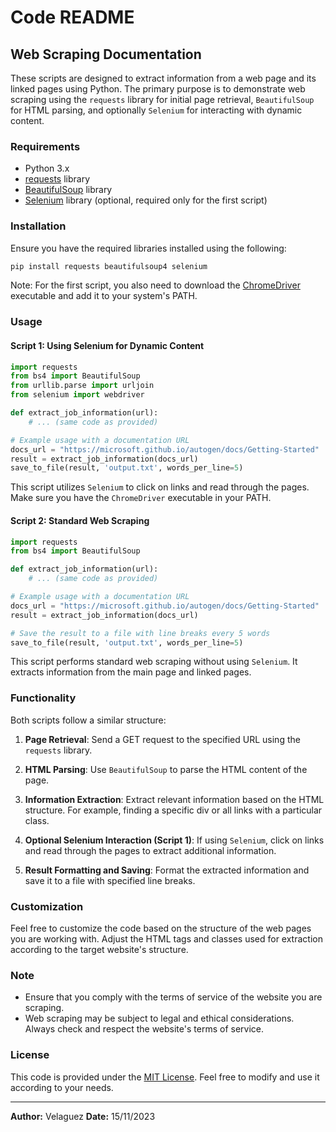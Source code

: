 # Code README

## Web Scraping Documentation

These scripts are designed to extract information from a web page and its linked pages using Python. The primary purpose is to demonstrate web scraping using the `requests` library for initial page retrieval, `BeautifulSoup` for HTML parsing, and optionally `Selenium` for interacting with dynamic content.

### Requirements
- Python 3.x
- [requests](https://docs.python-requests.org/en/master/) library
- [BeautifulSoup](https://www.crummy.com/software/BeautifulSoup/) library
- [Selenium](https://www.selenium.dev/documentation/en/) library (optional, required only for the first script)

### Installation

Ensure you have the required libraries installed using the following:

```bash
pip install requests beautifulsoup4 selenium
```

Note: For the first script, you also need to download the [ChromeDriver](https://sites.google.com/chromium.org/driver/) executable and add it to your system's PATH.

### Usage

#### Script 1: Using Selenium for Dynamic Content

```python
import requests
from bs4 import BeautifulSoup
from urllib.parse import urljoin
from selenium import webdriver

def extract_job_information(url):
    # ... (same code as provided)

# Example usage with a documentation URL
docs_url = "https://microsoft.github.io/autogen/docs/Getting-Started"
result = extract_job_information(docs_url)
save_to_file(result, 'output.txt', words_per_line=5)
```

This script utilizes `Selenium` to click on links and read through the pages. Make sure you have the `ChromeDriver` executable in your PATH.

#### Script 2: Standard Web Scraping

```python
import requests
from bs4 import BeautifulSoup

def extract_job_information(url):
    # ... (same code as provided)

# Example usage with a documentation URL
docs_url = "https://microsoft.github.io/autogen/docs/Getting-Started"
result = extract_job_information(docs_url)

# Save the result to a file with line breaks every 5 words
save_to_file(result, 'output.txt', words_per_line=5)
```

This script performs standard web scraping without using `Selenium`. It extracts information from the main page and linked pages.

### Functionality

Both scripts follow a similar structure:

1. **Page Retrieval**: Send a GET request to the specified URL using the `requests` library.

2. **HTML Parsing**: Use `BeautifulSoup` to parse the HTML content of the page.

3. **Information Extraction**: Extract relevant information based on the HTML structure. For example, finding a specific div or all links with a particular class.

4. **Optional Selenium Interaction (Script 1)**: If using `Selenium`, click on links and read through the pages to extract additional information.

5. **Result Formatting and Saving**: Format the extracted information and save it to a file with specified line breaks.

### Customization

Feel free to customize the code based on the structure of the web pages you are working with. Adjust the HTML tags and classes used for extraction according to the target website's structure.

### Note

- Ensure that you comply with the terms of service of the website you are scraping.
- Web scraping may be subject to legal and ethical considerations. Always check and respect the website's terms of service.

### License

This code is provided under the [MIT License](LICENSE). Feel free to modify and use it according to your needs.

---

**Author:** Velaguez
**Date:** 15/11/2023
